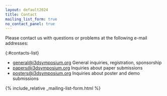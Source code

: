 ```yaml
---
layout: default2024
title: Contact
mailing_list_form: true
no_contact_panel: true
---
```


Please contact us with questions or problems at the following e-mail addresses:

{:#contacts-list}
- [general@i3dsymposium.org](mailto:general@i3dsymposium.org)
    General inquiries, registration, sponsorship
- [papers@i3dsymposium.org](mailto:papers@i3dsymposium.org)
    Inquiries about paper submissions
- [posters@i3dsymposium.org](mailto:posters@i3dsymposium.org)
    Inquiries about poster and demo submissions


{% include_relative _mailing-list-form.html %}

